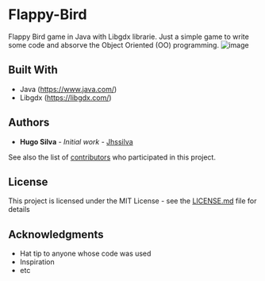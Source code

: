 # Flappy-Bird

Flappy Bird game in Java with Libgdx librarie. Just a simple game to write some code and absorve the Object Oriented (OO) programming.
![image](https://user-images.githubusercontent.com/24280639/119856158-6a5d2700-bf0a-11eb-91c5-d5b2db72b3a5.png)

## Built With

* Java (https://www.java.com/) 
* Libgdx (https://libgdx.com/) 

## Authors

* **Hugo Silva** - *Initial work* - [Jhssilva](https://github.com/jhssilva)

See also the list of [contributors](https://github.com/your/project/contributors) who participated in this project.

## License

This project is licensed under the MIT License - see the [LICENSE.md](LICENSE.md) file for details

## Acknowledgments

* Hat tip to anyone whose code was used
* Inspiration
* etc
